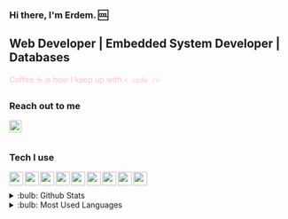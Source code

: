 ### Hi there, I'm Erdem. :cool:

## Web Developer | Embedded System Developer | Databases

<font color="pink">Coffee :coffee: is how I keep up with `< code />` </font>

### Reach out to me

[<img  width="22" src="https://unpkg.com/simple-icons@v4/icons/gmail.svg" align="left" />][gmail]

<br />
<br />

### Tech I use

<img align="left"  src="https://unpkg.com/simple-icons@v4/icons/javascript.svg" width="25" height="25" />
<img align="left"  src="https://unpkg.com/simple-icons@v4/icons/node.js.svg" width="25" height="25" />
<img align="left"  src="https://unpkg.com/simple-icons@v4/icons/php.svg" width="25" height="25" />
<img align="left"  src="https://unpkg.com/simple-icons@v4/icons/html5.svg" width="25" height="25" />
<img align="left"  src="https://unpkg.com/simple-icons@v4/icons/css3.svg" width="25" height="25" />
<img align="left"  src="https://unpkg.com/simple-icons@v4/icons/lua.svg" width="25" height="25" />
<img align="left"  src="https://unpkg.com/simple-icons@v4/icons/mysql.svg" width="25" height="25" />
<img align="left"  src="https://unpkg.com/simple-icons@v4/icons/mongodb.svg" width="25" height="25" />
<img align="left"  src="https://unpkg.com/simple-icons@v4/icons/c.svg" width="25" height="25" />
<br />
<br />

<details>
<summary>:bulb: Github Stats</summary>
<img src="https://github-readme-stats.vercel.app/api?username=virtuehub&theme=radical" >
</details>

<details>
<summary>:bulb:  Most Used Languages</summary>
<img src="https://github-readme-stats.vercel.app/api/top-langs/?username=virtuehub&layout=compact" >
</details>

[gmail]: mailto:virtuengineer@hotmail.com
